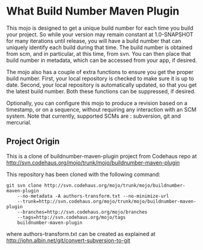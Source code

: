 What Build Number Maven Plugin
================================
This mojo is designed to get a unique build number for each time you build your project. So while your version may remain constant at 1.0-SNAPSHOT for many iterations until release, you will have a build number that can uniquely identify each build during that time. The build number is obtained from scm, and in particular, at this time, from svn. You can then place that build number in metadata, which can be accessed from your app, if desired.

The mojo also has a couple of extra functions to ensure you get the proper build number. First, your local repository is checked to make sure it is up to date. Second, your local repository is automatically updated, so that you get the latest build number. Both these functions can be suppressed, if desired.

Optionally, you can configure this mojo to produce a revision based on a timestamp, or on a sequence, without requiring any interaction with an SCM system. Note that currently, supported SCMs are : subversion, git and mercurial.

## Project Origin

This is a clone of buildnumber-maven-plugin project from Codehaus repo at http://svn.codehaus.org/mojo/trunk/mojo/buildnumber-maven-plugin

This repository has been cloned with the following command:

	git svn clone http://svn.codehaus.org/mojo/trunk/mojo/buildnumber-maven-plugin 
		--no-metadata -A authors-transform.txt --no-minimize-url 
		--trunk=http://svn.codehaus.org/mojo/trunk/mojo/buildnumber-maven-plugin 
		--branches=http://svn.codehaus.org/mojo/branches 
		--tags=http://svn.codehaus.org/mojo/tags 
		buildnumber-maven-plugin

where authors-transform.txt can be created as explained at http://john.albin.net/git/convert-subversion-to-git

